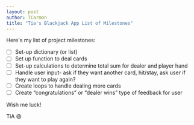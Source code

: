 ```yaml
---
layout: post
author: TCarmon
title: "Tia's Blackjack App List of Milestones"
---
```


Here's my list of project milestones:

- [ ] Set-up dictionary (or list) 
- [ ] Set up function to deal cards
- [ ] Set-up calculations to determine total sum for dealer and player hand
- [ ] Handle user input- ask if they want another card, hit/stay, ask user if they want to play again?
- [ ] Create loops to handle dealing more cards
- [ ] Create  “congratulations” or “dealer wins” type of feedback for user

Wish me luck!

TiA :smiley:

